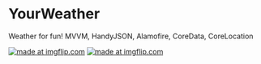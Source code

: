 # YourWeather

Weather for fun!
MVVM, HandyJSON, Alamofire, CoreData, CoreLocation


<a href="https://imgflip.com/gif/2n6q7m"><img src="https://i.imgflip.com/2n6q7m.gif" title="made at imgflip.com"/></a>
<a href="https://imgflip.com/gif/2n6qa1"><img src="https://i.imgflip.com/2n6qa1.gif" title="made at imgflip.com"/></a>
